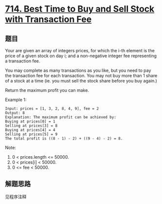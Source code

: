 # [714. Best Time to Buy and Sell Stock with Transaction Fee](https://leetcode.com/problems/best-time-to-buy-and-sell-stock-with-transaction-fee/)

## 题目

Your are given an array of integers prices, for which the i-th element is the price of a given stock on day i; and a non-negative integer fee representing a transaction fee.

You may complete as many transactions as you like, but you need to pay the transaction fee for each transaction. You may not buy more than 1 share of a stock at a time (ie. you must sell the stock share before you buy again.)

Return the maximum profit you can make.

Example 1:

```text
Input: prices = [1, 3, 2, 8, 4, 9], fee = 2
Output: 8
Explanation: The maximum profit can be achieved by:
Buying at prices[0] = 1
Selling at prices[3] = 8
Buying at prices[4] = 4
Selling at prices[5] = 9
The total profit is ((8 - 1) - 2) + ((9 - 4) - 2) = 8.
```

Note:

1. 0 < prices.length <= 50000.
1. 0 < prices[i] < 50000.
1. 0 <= fee < 50000.

## 解题思路

见程序注释
